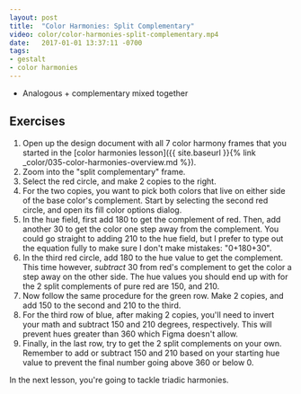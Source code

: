 ```yaml
---
layout: post
title:  "Color Harmonies: Split Complementary"
video: color/color-harmonies-split-complementary.mp4
date:   2017-01-01 13:37:11 -0700
tags:
- gestalt
- color harmonies
---
```

* Analogous + complementary mixed together

<!--more-->
## Exercises

1. Open up the design document with all 7 color harmony frames that you started in the [color harmonies lesson]({{ site.baseurl }}{% link _color/035-color-harmonies-overview.md %}).
2. Zoom into the "split complementary" frame.
3. Select the red circle, and make 2 copies to the right.
4. For the two copies, you want to pick both colors that live on either side of the base color's complement. Start by selecting the second red circle, and open its fill color options dialog.
5. In the hue field, first add 180 to get the complement of red. Then, add another 30 to get the color one step away from the complement. You could go straight to adding 210 to the hue field, but I prefer to type out the equation fully to make sure I don't make mistakes: "0+180+30".
6. In the third red circle, add 180 to the hue value to get the complement. This time however, *subtract* 30 from red's complement to get the color a step away on the other side. The hue values you should end up with for the 2 split complements of pure red are 150, and 210.
7. Now follow the same procedure for the green row. Make 2 copies, and add 150 to the second and 210 to the third.
8. For the third row of blue, after making 2 copies, you'll need to invert your math and subtract 150 and 210 degrees, respectively. This will prevent hues greater than 360 which Figma doesn't allow.
9. Finally, in the last row, try to get the 2 split complements on your own. Remember to add or subtract 150 and 210 based on your starting hue value to prevent the final number going above 360 or below 0.

In the next lesson, you're going to tackle triadic harmonies.
